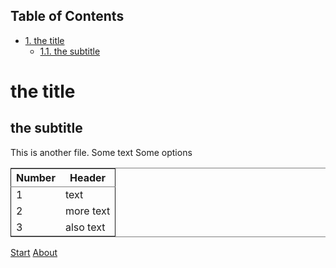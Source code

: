 <div id="table-of-contents">
<h2>Table of Contents</h2>
<div id="text-table-of-contents">
<ul>
<li><a href="#org1ede266">1. the title</a>
<ul>
<li><a href="#orge90434b">1.1. the subtitle</a></li>
</ul>
</li>
</ul>
</div>
</div>
<div class="OPTIONS">

</div>


<a id="org1ede266"></a>

# the title


<a id="orge90434b"></a>

## the subtitle

This is another file.
Some text
Some options

<table border="2" cellspacing="0" cellpadding="6" rules="groups" frame="hsides">


<colgroup>
<col  class="org-right" />

<col  class="org-left" />
</colgroup>
<thead>
<tr>
<th scope="col" class="org-right">Number</th>
<th scope="col" class="org-left">Header</th>
</tr>
</thead>

<tbody>
<tr>
<td class="org-right">1</td>
<td class="org-left">text</td>
</tr>


<tr>
<td class="org-right">2</td>
<td class="org-left">more text</td>
</tr>


<tr>
<td class="org-right">3</td>
<td class="org-left">also text</td>
</tr>
</tbody>
</table>

[Start](./index.html)
[About](./about.html)

